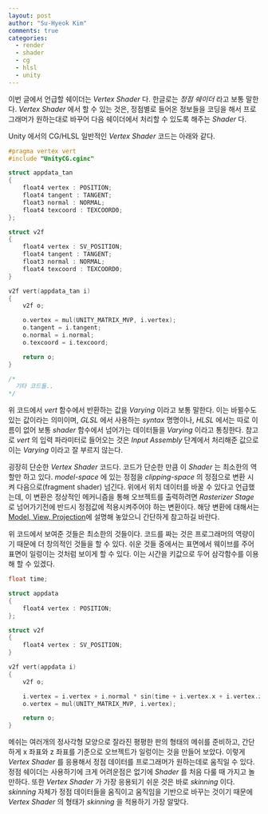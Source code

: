 ```yaml
---
layout: post
author: "Su-Hyeok Kim"
comments: true
categories:
  - render
  - shader
  - cg
  - hlsl
  - unity
---
```


이번 글에서 언급할 쉐이더는 _Vertex Shader_ 다. 한글로는 _정점 쉐이더_ 라고 보통 말한다. _Vertex Shader_ 에서 할 수 있는 것은, 정점별로 들어온 정보들을 코딩을 해서 프로그래머가 원하는대로 바꾸어 다음 쉐이더에서 처리할 수 있도록 해주는 _Shader_ 다.

Unity 에서의 CG/HLSL 일반적인 _Vertex Shader_ 코드는 아래와 같다.

``` c
#pragma vertex vert
#include "UnityCG.cginc"

struct appdata_tan
{
    float4 vertex : POSITION;
    float4 tangent : TANGENT;
    float3 normal : NORMAL;
    float4 texcoord : TEXCOORD0;
};

struct v2f
{
    float4 vertex : SV_POSITION;
    float4 tangent : TANGENT;
    float3 normal : NORMAL;
    float4 texcoord : TEXCOORD0;
}

v2f vert(appdata_tan i)
{
    v2f o;

    o.vertex = mul(UNITY_MATRIX_MVP, i.vertex);
    o.tangent = i.tangent;
    o.normal = i.normal;
    o.texcoord = i.texcoord;

    return o;
}

/*
  기타 코드들..
*/
```

위 코드에서 _vert_ 함수에서 반환하는 값을 _Varying_ 이라고 보통 말한다. 이는 바뀔수도 있는 값이라는 의미이며, _GLSL_ 에서 사용하는 _syntax_ 명명이나, _HLSL_ 에서는 따로 이름이 없어 보통 _shader_ 함수에서 넘어가는 데이터들을 _Varying_ 이라고 통칭한다. 참고로 _vert_ 의 입력 파라미터로 들어오는 것은 _Input Assembly_ 단계에서 처리해준 값으로 이는 _Varying_ 이라고 잘 부르지 않는다.

굉장히 단순한 _Vertex Shader_ 코드다. 코드가 단순한 만큼 이 _Shader_ 는 최소한의 역할만 하고 있다. _model-space_ 에 있는 정점을 _clipping-space_ 의 정점으로 변환 시켜 다음으로(fragment shader) 넘긴다. 위에서 위치 데이터를 바꿀 수 있다고 언급했는데, 이 변환은 정상적인 메커니즘을 통해 오브젝트를 출력하려면 _Rasterizer Stage_ 로 넘어가기전에 반드시 정점값에 적용시켜주어야 하는 변환이다. 해당 변환에 대해서는 [Model, View, Projection](https://docs.google.com/presentation/d/10VzsjfifKJlRTHDlBq7e8vNBTu4D5jOWUF87KYYGwlk/edit?usp=sharing)에 설명해 놓았으니 간단하게 참고하길 바란다.

위 코드에서 보여준 것들은 최소한의 것들이다. 코드를 짜는 것은 프로그래머의 역량이기 때문에 더 창의적인 것들을 할 수 있다. 쉬운 것들 중에서는 표면에서 웨이브를 주어 표면이 일렁이는 것처럼 보이게 할 수 있다. 이는 시간을 키값으로 두어 삼각함수를 이용해 할 수 있겠다.

``` C
float time;

struct appdata
{
    float4 vertex : POSITION;
};

struct v2f
{
    float4 vertex : SV_POSITION;
}

v2f vert(appdata i)
{
    v2f o;

    i.vertex = i.vertex + i.normal * sin(time + i.vertex.x + i.vertex.z);
    o.vertex = mul(UNITY_MATRIX_MVP, i.vertex);

    return o;
}
```

메쉬는 여러개의 정사각형 모양으로 잘라진 평평한 판의 형태의 메쉬를 준비하고, 간단하게 x 좌표와 z 좌표를 기준으로 오브젝트가 일렁이는 것을 만들어 보았다. 이렇게 _Vertex Shader_ 를 응용해서 정점 데이터를 프로그래머가 원하는데로 움직일 수 있다. 정점 쉐이더는 사용하기에 크게 어려운점은 없기에 _Shader_ 를 처음 다룰 때 가지고 놀만하다. 또한 _Vertex Shader_ 가 가장 응용되기 쉬운 것은 바로 _skinning_ 이다. _skinning_ 자체가 정점 데이터들을 움직이고 움직임을 기반으로 바꾸는 것이기 때문에 _Vertex Shader_ 의 형태가 _skinning_ 을 적용하기 가장 알맞다.
